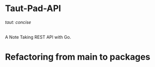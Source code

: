 # Taut-Pad-API 
<h6>taut: concise</h6>
A Note Taking REST API with Go.
<h1>Refactoring from main to packages</h1>
